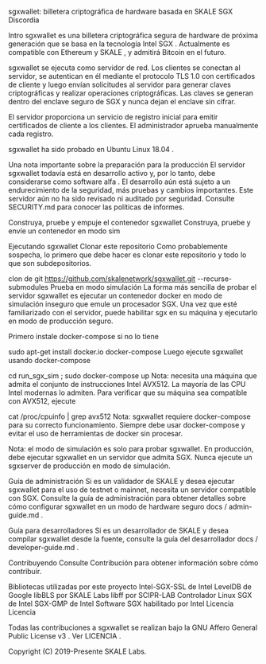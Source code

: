 sgxwallet: billetera criptográfica de hardware basada en SKALE SGX
Discordia

Intro
sgxwallet es una billetera criptográfica segura de hardware de próxima generación que se basa en la tecnología Intel SGX . Actualmente es compatible con Ethereum y SKALE , y admitirá Bitcoin en el futuro.

sgxwallet se ejecuta como servidor de red. Los clientes se conectan al servidor, se autentican en él mediante el protocolo TLS 1.0 con certificados de cliente y luego envían solicitudes al servidor para generar claves criptográficas y realizar operaciones criptográficas. Las claves se generan dentro del enclave seguro de SGX y nunca dejan el enclave sin cifrar.

El servidor proporciona un servicio de registro inicial para emitir certificados de cliente a los clientes. El administrador aprueba manualmente cada registro.

sgxwallet ha sido probado en Ubuntu Linux 18.04 .

Una nota importante sobre la preparación para la producción
El servidor sgxwallet todavía está en desarrollo activo y, por lo tanto, debe considerarse como software alfa . El desarrollo aún está sujeto a un endurecimiento de la seguridad, más pruebas y cambios importantes. Este servidor aún no ha sido revisado ni auditado por seguridad. Consulte SECURITY.md para conocer las políticas de informes.

Construya, pruebe y empuje el contenedor sgxwallet Construya, pruebe y envíe un contenedor en modo sim

Ejecutando sgxwallet
Clonar este repositorio
Como probablemente sospecha, lo primero que debe hacer es clonar este repositorio y todo lo que son subdepositorios.

clon de git https://github.com/skalenetwork/sgxwallet.git --recurse-submodules
Prueba en modo simulación
La forma más sencilla de probar el servidor sgxwallet es ejecutar un contenedor docker en modo de simulación inseguro que emule un procesador SGX. Una vez que esté familiarizado con el servidor, puede habilitar sgx en su máquina y ejecutarlo en modo de producción seguro.

Primero instale docker-compose si no lo tiene

sudo apt-get install docker.io docker-compose
Luego ejecute sgxwallet usando docker-compose

cd run_sgx_sim ; sudo docker-compose up
Nota: necesita una máquina que admita el conjunto de instrucciones Intel AVX512. La mayoría de las CPU Intel modernas lo admiten. Para verificar que su máquina sea compatible con AVX512, ejecute

cat /proc/cpuinfo | grep avx512
Nota: sgxwallet requiere docker-compose para su correcto funcionamiento. Siempre debe usar docker-compose y evitar el uso de herramientas de docker sin procesar.

Nota: el modo de simulación es solo para probar sgxwallet. En producción, debe ejecutar sgxwallet en un servidor que admita SGX. Nunca ejecute un sgxserver de producción en modo de simulación.

Guía de administración
Si es un validador de SKALE y desea ejecutar sgxwallet para el uso de testnet o mainnet, necesita un servidor compatible con SGX.
Consulte la guía de administración para obtener detalles sobre cómo configurar sgxwallet en un modo de hardware seguro docs / admin-guide.md .

Guía para desarrolladores
Si es un desarrollador de SKALE y desea compilar sgxwallet desde la fuente, consulte la guía del desarrollador docs / developer-guide.md .

Contribuyendo
Consulte Contribución para obtener información sobre cómo contribuir.

Bibliotecas utilizadas por este proyecto
Intel-SGX-SSL de Intel
LevelDB de Google
libBLS por SKALE Labs
libff por SCIPR-LAB
Controlador Linux SGX de Intel
SGX-GMP de Intel
Software SGX habilitado por Intel
Licencia
Licencia

Todas las contribuciones a sgxwallet se realizan bajo la GNU Affero General Public License v3 . Ver LICENCIA .

Copyright (C) 2019-Presente SKALE Labs.
